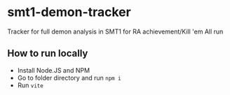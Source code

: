 # smt1-demon-tracker
Tracker for full demon analysis in SMT1 for RA achievement/Kill 'em All run

## How to run locally

- Install Node.JS and NPM
- Go to folder directory and run `npm i`
- Run `vite`